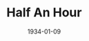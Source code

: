 ---
title: Half An Hour
date: 1934-01-09
closing_date:
layout: productions
playbill:
Theatre: Theatre Jacksonville
cast:
- Mr. Redding: Berkley Blackmon
- Lilian: Evelyn Gresham
- Susie: Janice Fleming
- Dr. Brodie: Laurence Case
- Hugh: Virgil Perry
- Withers: Gibson House
- Mrs. Redding: Mildred McDougal
- Mr. Garson: Slocum Ball
crew:
- Director: Sara Kelley
understudies:
orchestra:
props:
---